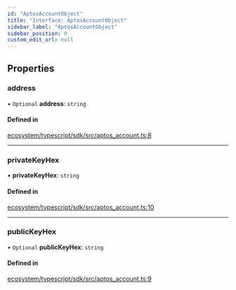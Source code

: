 ```yaml
---
id: "AptosAccountObject"
title: "Interface: AptosAccountObject"
sidebar_label: "AptosAccountObject"
sidebar_position: 0
custom_edit_url: null
---
```


## Properties

### address

• `Optional` **address**: `string`

#### Defined in

[ecosystem/typescript/sdk/src/aptos_account.ts:8](https://github.com/aptos-labs/aptos-core/blob/fb73eb358/ecosystem/typescript/sdk/src/aptos_account.ts#L8)

___

### privateKeyHex

• **privateKeyHex**: `string`

#### Defined in

[ecosystem/typescript/sdk/src/aptos_account.ts:10](https://github.com/aptos-labs/aptos-core/blob/fb73eb358/ecosystem/typescript/sdk/src/aptos_account.ts#L10)

___

### publicKeyHex

• `Optional` **publicKeyHex**: `string`

#### Defined in

[ecosystem/typescript/sdk/src/aptos_account.ts:9](https://github.com/aptos-labs/aptos-core/blob/fb73eb358/ecosystem/typescript/sdk/src/aptos_account.ts#L9)
